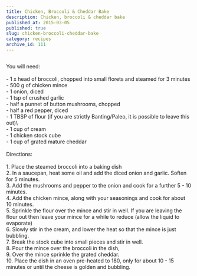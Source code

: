 ```yaml
---
title: Chicken, Broccoli & Cheddar Bake
description: Chicken, broccoli & cheddar bake
published_at: 2015-03-05
published: true
slug: chicken-broccoli-cheddar-bake
category: recipes
archive_id: 111
---
```


<div><img src="/assets/images/articles/chicken,_broccoli_and_cheese_bake.jpg" alt=""><p class="caption"></p>You will need:<br><br>
- 1 x head of broccoli, chopped into small florets and steamed for 3 minutes<br>
- 500 g of chicken mince<br>
- 1 onion, diced<br>
- 1 tsp of crushed garlic<br>
- half a punnet of button mushrooms, chopped<br>
- half a red pepper, diced<br>
- 1 TBSP of flour (if you are strictly Banting/Paleo, it is possible to leave this out)\<br>
- 1 cup of cream<br>
- 1 chicken stock cube<br>
- 1 cup of grated mature cheddar<br><br>
Directions:<br><br>
1. Place the steamed broccoli into a baking dish<br>
2. In a saucepan, heat some oil and add the diced onion and garlic. Soften for 5 minutes.<br>
3. Add the mushrooms and pepper to the onion and cook for a further 5 - 10 minutes.<br>
4. Add the chicken mince, along with your seasonings and cook for about 10 minutes.<br>
5. Sprinkle the flour over the mince and stir in well. If you are leaving the flour out then leave your mince for a while to reduce (allow the liquid to evaporate)<br>
6. Slowly stir in the cream, and lower the heat so that the mince is just bubbling.<br>
7. Break the stock cube into small pieces and stir in well.<br>
8. Pour the mince over the broccoli in the dish,<br>
9. Over the mince sprinkle the grated cheddar.<br>
10. Place the dish in an oven pre-heated to 180, only for about 10 - 15 minutes or until the cheese is golden and bubbling.</div>